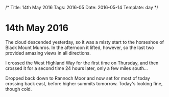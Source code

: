/*
Title: 14th May 2016
Tags: 2016-05
Date: 2016-05-14
Template: day
*/

# 14th May 2016

The cloud descended yesterday, so it was a misty start to the horseshoe of Black Mount Munros. In the afternoon it lifted, however, so the last two provided amazing views in all directions.

I crossed the West Highland Way for the first time on Thursday, and then crossed it for a second time 24 hours later, only a few miles south…

Dropped back down to Rannoch Moor and now set for most of today crossing back east, before higher summits tomorrow. Today's looking fine, though cold.

